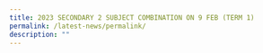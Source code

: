 ```yaml
---
title: 2023 SECONDARY 2 SUBJECT COMBINATION ON 9 FEB (TERM 1)
permalink: /latest-news/permalink/
description: ""
---
```

